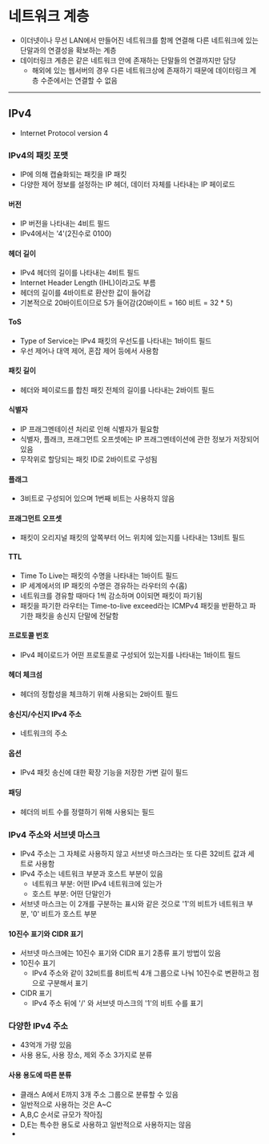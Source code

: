 # 네트워크 계층

- 이더넷이나 무선 LAN에서 만들어진 네트워크를 함께 연결해 다른 네트워크에 있는 단말과의 연결성을 확보하는 계층
- 데이터링크 계층은 같은 네트워크 안에 존재하는 단말들의 연결까지만 담당
  - 해외에 있는 웹서버의 경우 다른 네트워크상에 존재하기 때문에 데이터링크 계층 수준에서는 연결할 수 없음

----------

## IPv4

- Internet Protocol version 4

### IPv4의 패킷 포맷

- IP에 의해 캡슐화되는 패킷을 IP 패킷
- 다양한 제어 정보를 설정하는 IP 헤더, 데이터 자체를 나타내는 IP 페이로드

#### 버전

- IP 버전을 나타내는 4비트 필드
- IPv4에서는 '4'(2진수로 0100)

#### 헤더 길이

- IPv4 헤더의 길이를 나타내는 4비트 필드
- Internet Header Length (IHL)이라고도 부름
- 헤더의 길이를 4바이트로 환산한 값이 들어감
- 기본적으로 20바이트이므로 5가 들어감(20바이트 = 160 비트 = 32 * 5)

#### ToS

- Type of Service는 IPv4 패킷의 우선도를 나타내는 1바이트 필드
- 우선 제어나 대역 제어, 혼잡 제어 등에서 사용함

#### 패킷 길이

- 헤더와 페이로드를 합친 패킷 전체의 길이를 나타내는 2바이트 필드

#### 식별자

- IP 프래그멘테이션 처리로 인해 식별자가 필요함
- 식별자, 플래크, 프래그먼트 오프셋에는 IP 프래그멘테이션에 관한 정보가 저장되어 있음
- 무작위로 할당되는 패킷 ID로 2바이트로 구성됨

#### 플래그

- 3비트로 구성되어 있으며 1번째 비트는 사용하지 않음

#### 프래그먼트 오프셋

- 패킷이 오리지널 패킷의 앞쪽부터 어느 위치에 있는지를 나타내는 13비트 필드

#### TTL

- Time To Live는 패킷의 수명을 나타내는 1바이트 필드
- IP 세계에서의 IP 패킷의 수명은 경유하는 라우터의 수(홉)
- 네트워크를 경유할 때마다 1씩 감소하며 0이되면 패킷이 파기됨
- 패킷을 파기한 라우터는 Time-to-live exceed라는 ICMPv4 패킷을 반환하고 파기한 패킷을 송신지 단말에 전달함

#### 프로토콜 번호

- IPv4 페이로드가 어떤 프로토콜로 구성되어 있는지를 나타내는 1바이트 필드

#### 헤더 체크섬

- 헤더의 정합성을 체크하기 위해 사용되는 2바이트 필드

#### 송신지/수신지 IPv4 주소

- 네트워크의 주소

#### 옵션

- IPv4 패킷 송신에 대한 확장 기능을 저장한 가변 길이 필드

#### 패딩

- 헤더의 비트 수를 정렬하기 위해 사용되는 필드

### IPv4 주소와 서브넷 마스크

- IPv4 주소는 그 자체로 사용하지 않고 서브넷 마스크라는 또 다른 32비트 값과 세트로 사용함
- IPv4 주소는 네트워크 부분과 호스트 부분이 있음
  - 네트워크 부분: 어떤 IPv4 네트워크에 있는가
  - 호스트 부분: 어떤 단말인가
- 서브넷 마스크는 이 2개를 구분하는 표시와 같은 것으로 '1'의 비트가 네트워크 부분, '0' 비트가 호스트 부분

#### 10진수 표기와 CIDR 표기

- 서브넷 마스크에는 10진수 표기와 CIDR 표기 2종류 표기 방법이 있음
- 10진수 표기
  - IPv4 주소와 같이 32비트를 8비트씩 4개 그룹으로 나눠 10진수로 변환하고 점으로 구분해서 표기
- CIDR 표기
  - IPv4 주소 뒤에 '/' 와 서브넷 마스크의 '1'의 비트 수를 표기

### 다양한 IPv4 주소

- 43억개 가량 있음
- 사용 용도, 사용 장소, 제외 주소 3가지로 분류

#### 사용 용도에 따른 분류

- 클래스 A에서 E까지 3개 주소 그룹으로 분류할 수 있음
- 일반적으로 사용하는 것은 A~C
- A,B,C 순서로 규모가 작아짐
- D,E는 특수한 용도로 사용하고 일반적으로 사용하지는 않음
- 